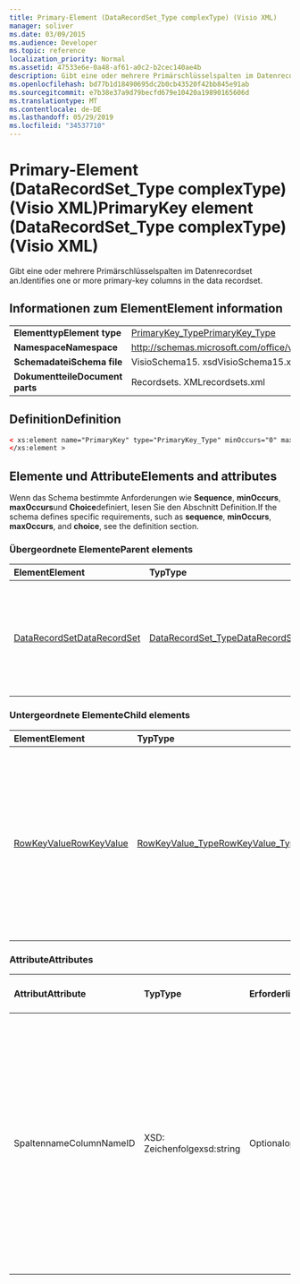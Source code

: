 ```yaml
---
title: Primary-Element (DataRecordSet_Type complexType) (Visio XML)
manager: soliver
ms.date: 03/09/2015
ms.audience: Developer
ms.topic: reference
localization_priority: Normal
ms.assetid: 47533e6e-0a48-af61-a0c2-b2cec140ae4b
description: Gibt eine oder mehrere Primärschlüsselspalten im Datenrecordset an.
ms.openlocfilehash: bd77b1d18490695dc2b0cb43520f42bb845e91ab
ms.sourcegitcommit: e7b38e37a9d79becfd679e10420a19890165606d
ms.translationtype: MT
ms.contentlocale: de-DE
ms.lasthandoff: 05/29/2019
ms.locfileid: "34537710"
---
```

# <a name="primarykey-element-datarecordsettype-complextype-visio-xml"></a><span data-ttu-id="9f8ab-103">Primary-Element (DataRecordSet_Type complexType) (Visio XML)</span><span class="sxs-lookup"><span data-stu-id="9f8ab-103">PrimaryKey element (DataRecordSet_Type complexType) (Visio XML)</span></span>

<span data-ttu-id="9f8ab-104">Gibt eine oder mehrere Primärschlüsselspalten im Datenrecordset an.</span><span class="sxs-lookup"><span data-stu-id="9f8ab-104">Identifies one or more primary-key columns in the data recordset.</span></span>
  
## <a name="element-information"></a><span data-ttu-id="9f8ab-105">Informationen zum Element</span><span class="sxs-lookup"><span data-stu-id="9f8ab-105">Element information</span></span>

|||
|:-----|:-----|
|<span data-ttu-id="9f8ab-106">**Elementtyp**</span><span class="sxs-lookup"><span data-stu-id="9f8ab-106">**Element type**</span></span> <br/> |[<span data-ttu-id="9f8ab-107">PrimaryKey_Type</span><span class="sxs-lookup"><span data-stu-id="9f8ab-107">PrimaryKey_Type</span></span>](primarykey_type-complextypevisio-xml.md) <br/> |
|<span data-ttu-id="9f8ab-108">**Namespace**</span><span class="sxs-lookup"><span data-stu-id="9f8ab-108">**Namespace**</span></span> <br/> |http://schemas.microsoft.com/office/visio/2012/main  <br/> |
|<span data-ttu-id="9f8ab-109">**Schemadatei**</span><span class="sxs-lookup"><span data-stu-id="9f8ab-109">**Schema file**</span></span> <br/> |<span data-ttu-id="9f8ab-110">VisioSchema15. xsd</span><span class="sxs-lookup"><span data-stu-id="9f8ab-110">VisioSchema15.xsd</span></span>  <br/> |
|<span data-ttu-id="9f8ab-111">**Dokumentteile**</span><span class="sxs-lookup"><span data-stu-id="9f8ab-111">**Document parts**</span></span> <br/> |<span data-ttu-id="9f8ab-112">Recordsets. XML</span><span class="sxs-lookup"><span data-stu-id="9f8ab-112">recordsets.xml</span></span>  <br/> |
   
## <a name="definition"></a><span data-ttu-id="9f8ab-113">Definition</span><span class="sxs-lookup"><span data-stu-id="9f8ab-113">Definition</span></span>

```XML
< xs:element name="PrimaryKey" type="PrimaryKey_Type" minOccurs="0" maxOccurs="unbounded" >
</xs:element >
```

## <a name="elements-and-attributes"></a><span data-ttu-id="9f8ab-114">Elemente und Attribute</span><span class="sxs-lookup"><span data-stu-id="9f8ab-114">Elements and attributes</span></span>

<span data-ttu-id="9f8ab-115">Wenn das Schema bestimmte Anforderungen wie **Sequence**, **minOccurs**, **maxOccurs**und **Choice**definiert, lesen Sie den Abschnitt Definition.</span><span class="sxs-lookup"><span data-stu-id="9f8ab-115">If the schema defines specific requirements, such as **sequence**, **minOccurs**, **maxOccurs**, and **choice**, see the definition section.</span></span> 
  
### <a name="parent-elements"></a><span data-ttu-id="9f8ab-116">Übergeordnete Elemente</span><span class="sxs-lookup"><span data-stu-id="9f8ab-116">Parent elements</span></span>

|<span data-ttu-id="9f8ab-117">**Element**</span><span class="sxs-lookup"><span data-stu-id="9f8ab-117">**Element**</span></span>|<span data-ttu-id="9f8ab-118">**Typ**</span><span class="sxs-lookup"><span data-stu-id="9f8ab-118">**Type**</span></span>|<span data-ttu-id="9f8ab-119">**Beschreibung**</span><span class="sxs-lookup"><span data-stu-id="9f8ab-119">**Description**</span></span>|
|:-----|:-----|:-----|
|[<span data-ttu-id="9f8ab-120">DataRecordSet</span><span class="sxs-lookup"><span data-stu-id="9f8ab-120">DataRecordSet</span></span>](datarecordset-element-datarecordsets_type-complextypevisio-xml.md) <br/> |[<span data-ttu-id="9f8ab-121">DataRecordSet_Type</span><span class="sxs-lookup"><span data-stu-id="9f8ab-121">DataRecordSet_Type</span></span>](datarecordset_type-complextypevisio-xml.md) <br/> |<span data-ttu-id="9f8ab-122">Speichert, formatiert und aktualisiert Daten, die aus einer Datenbank in Microsoft Visio abgefragt wurden, und zeigt diese Daten an.</span><span class="sxs-lookup"><span data-stu-id="9f8ab-122">Stores, formats, refreshes, and exposes data queried from a database in Microsoft Visio.</span></span>  <br/> |
   
### <a name="child-elements"></a><span data-ttu-id="9f8ab-123">Untergeordnete Elemente</span><span class="sxs-lookup"><span data-stu-id="9f8ab-123">Child elements</span></span>

|<span data-ttu-id="9f8ab-124">**Element**</span><span class="sxs-lookup"><span data-stu-id="9f8ab-124">**Element**</span></span>|<span data-ttu-id="9f8ab-125">**Typ**</span><span class="sxs-lookup"><span data-stu-id="9f8ab-125">**Type**</span></span>|<span data-ttu-id="9f8ab-126">**Beschreibung**</span><span class="sxs-lookup"><span data-stu-id="9f8ab-126">**Description**</span></span>|
|:-----|:-----|:-----|
|[<span data-ttu-id="9f8ab-127">RowKeyValue</span><span class="sxs-lookup"><span data-stu-id="9f8ab-127">RowKeyValue</span></span>](rowkeyvalue-element-primarykey_type-complextypevisio-xml.md) <br/> |[<span data-ttu-id="9f8ab-128">RowKeyValue_Type</span><span class="sxs-lookup"><span data-stu-id="9f8ab-128">RowKeyValue_Type</span></span>](rowkeyvalue_type-complextypevisio-xml.md) <br/> |<span data-ttu-id="9f8ab-129">Gibt den Wert dieser Komponente des Primärschlüssels für eine einzelne Zeile eines Recordset-Objekts an.</span><span class="sxs-lookup"><span data-stu-id="9f8ab-129">Specifies the value of this component of the primary key for an individual row of a recordset.</span></span> <span data-ttu-id="9f8ab-130">Es muss mindestens ein Vorkommen dieses untergeordneten Elements vorhanden sein.</span><span class="sxs-lookup"><span data-stu-id="9f8ab-130">There MUST be at least one occurrence of this child element.</span></span>  <br/> |
   
### <a name="attributes"></a><span data-ttu-id="9f8ab-131">Attribute</span><span class="sxs-lookup"><span data-stu-id="9f8ab-131">Attributes</span></span>

|<span data-ttu-id="9f8ab-132">**Attribut**</span><span class="sxs-lookup"><span data-stu-id="9f8ab-132">**Attribute**</span></span>|<span data-ttu-id="9f8ab-133">**Typ**</span><span class="sxs-lookup"><span data-stu-id="9f8ab-133">**Type**</span></span>|<span data-ttu-id="9f8ab-134">**Erforderlich**</span><span class="sxs-lookup"><span data-stu-id="9f8ab-134">**Required**</span></span>|<span data-ttu-id="9f8ab-135">**Beschreibung**</span><span class="sxs-lookup"><span data-stu-id="9f8ab-135">**Description**</span></span>|<span data-ttu-id="9f8ab-136">**Mögliche Werte**</span><span class="sxs-lookup"><span data-stu-id="9f8ab-136">**Possible values**</span></span>|
|:-----|:-----|:-----|:-----|:-----|
|<span data-ttu-id="9f8ab-137">Spaltenname</span><span class="sxs-lookup"><span data-stu-id="9f8ab-137">ColumnNameID</span></span>  <br/> |<span data-ttu-id="9f8ab-138">XSD: Zeichenfolge</span><span class="sxs-lookup"><span data-stu-id="9f8ab-138">xsd:string</span></span>  <br/> |<span data-ttu-id="9f8ab-139">Optional</span><span class="sxs-lookup"><span data-stu-id="9f8ab-139">optional</span></span>  <br/> |<span data-ttu-id="9f8ab-140">Gibt den Namen eines Felds an, das eine Komponente des Primärschlüssels ist.</span><span class="sxs-lookup"><span data-stu-id="9f8ab-140">Specifies the name of a field that is a component of the primary key.</span></span> <span data-ttu-id="9f8ab-141">Es muss sich um den Wert des Attributs " **ColumnName** " eines DataColumn_Type-Nachfolger Elements des DataRecordSet_Type handeln, dessen Primärschlüssel angegeben wird.</span><span class="sxs-lookup"><span data-stu-id="9f8ab-141">It MUST be the value of the **ColumnNameID** attribute of a DataColumn_Type descendant element of the DataRecordSet_Type whose primary key is being specified.</span></span>  <br/> |<span data-ttu-id="9f8ab-142">Werte des Typs XSD: String.</span><span class="sxs-lookup"><span data-stu-id="9f8ab-142">Values of the xsd:string type.</span></span>  <br/> |
   

